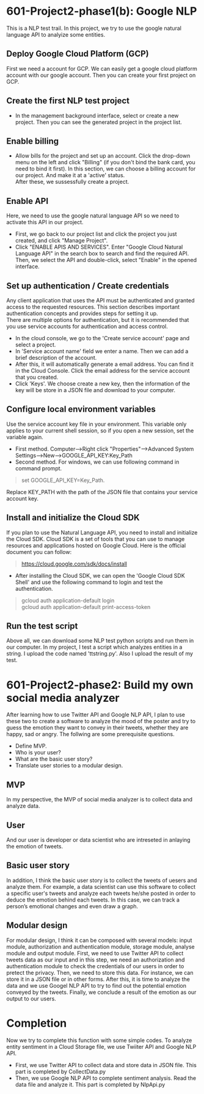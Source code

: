 # 601-Project2-phase1(b): Google NLP

This is a NLP test trail. In this project, we try to use the google natural language API to analyize some entities.

## Deploy Google Cloud Platform (GCP)
First we need a account for GCP. We can easily get a google cloud platform account with our google account. Then you can create your first project on GCP.

## Create the first NLP test project
- In the management background interface, select or create a new project. Then you can see the generated project in the project list.

## Enable billing
- Allow bills for the project and set up an account. Click the drop-down menu on the left and click "Billing" (if you don't bind the bank card, you need to bind it first). In this section, we can choose a billing account for our project. And make it at a 'active' status.</br>
After these, we sussessfully create a project.

## Enable API
Here, we need to use the google natural language API so we need to activate this API in our project.

- First, we go back to our project list and click the project you just created, and click "Manage Project". 
- Click "ENABLE APIS AND SERVICES". Enter "Google Cloud Natural Language API" in the search box to search and find the required API. Then, we select the API and double-click, select "Enable" in the opened interface.

## Set up authentication / Create credentials
Any client application that uses the API must be authenticated and granted access to the requested resources. This section describes important authentication concepts and provides steps for setting it up.</br>
There are multiple options for authentication, but it is recommended that you use service accounts for authentication and access control. 
- In the cloud console, we go to the 'Create service account' page and select a project.
- In 'Service account name' field we enter a name. Then we can add a brief description of the account.
- After this, it will automatically generate a email address. You can find it in the Cloud Console. Click the email address for the service account that you created.
- Click 'Keys'. We choose create a new key, then the information of the key will be store in a JSON file and download to your computer.

## Configure local environment variables
Use the service account key file in your environment. This variable only applies to your current shell session, so if you open a new session, set the variable again.
- First method. Computer-->Right click "Properties"-->Advanced System Settings-->New-->GOOGLE_API_KEY:Key_Path
- Second method. For windows, we can use following command in command prompt.
> set GOOGLE_API_KEY=Key_Path.</br>

Replace KEY_PATH with the path of the JSON file that contains your service account key.

## Install and initialize the Cloud SDK
If you plan to use the Natural Language API, you need to install and initialize the Cloud SDK. Cloud SDK is a set of tools that you can use to manage resources and applications hosted on Google Cloud.
Here is the official document you can follow:
> https://cloud.google.com/sdk/docs/install</br>
- After installing the Cloud SDK, we can open the 'Google Cloud SDK Shell' and use the following command to login and test the authentication.
> gcloud auth application-default login </br>
> gcloud auth application-default print-access-token </br>

## Run the test script
Above all, we can download some NLP test python scripts and run them in our computer.
In my project, I test a script which analyzes entities in a string. I upload the code named 'ttstring.py'. Also I upload the result of my test.

# 601-Project2-phase2: Build my own social media analyzer
After learning how to use Twitter API and Google NLP API, I plan to use these two to create a software to analyze the mood of the poster and try to guess the emotion they want to convey in their tweets, whether they are happy, sad or angry. The follwing are some prerequisite questions.
- Define MVP.
- Who is your user?
- What are the basic user story?
- Translate user stories to a modular design.

## MVP
In my perspective, the MVP of social media analyzer is to collect data and analyze data. 
## User
And our user is developer or data scientist who are intreseted in anlaying the emotion of tweets. 
## Basic user story
In addition, I think the basic user story is to collect the tweets of uesers and analyze them. For example, a data scientist can use this software to collect a specific user's tweets and analyze each tweets he/she posted in order to deduce the emotion behind each tweets. In this case, we can track a person’s emotional changes and even draw a graph.
## Modular design 
For modular design, I think it can be composed with several models: input module, authorization and authentication module, storage module, analyse module and output module. First, we need to use Twitter API to collect tweets data as our input and in this step, we need an authorization and authentication module to check the credentials of our users in order to pretect the privacy. Then, we need to store this data. For instance, we can store it in a JSON file or in other forms. After this, it is time to analyze the data and we use Googel NLP API to try to find out the potential emotion conveyed by the tweets. Finally, we conclude a result of the emotion as our output to our users. 

# Completion
Now we try to complete this function with some simple codes. To analyze entity sentiment in a Cloud Storage file, we use Twiiter API and Google NLP API. 
- First, we use Twitter API to collect data and store data in JSON file. This part is completed by CollectData.py
- Then, we use Google NLP API to complete sentiment analysis. Read the data file and analyze it. This part is completed by NlpApi.py 
